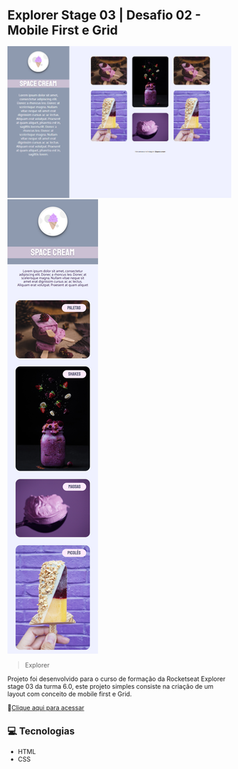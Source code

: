# Explorer Stage 03 | Desafio 02 - Mobile First e Grid

![preview](images/preview1.png)
![preview](images/preview2.png)

> Explorer

Projeto foi desenvolvido para o curso de formação da Rocketseat Explorer stage 03 da turma 6.0, este projeto simples consiste na criação de um layout com conceito de mobile first e Grid.

🔗[Clique aqui para acessar](https://explorer-stage3-desafio02.vercel.app/)

## 💻 Tecnologias

- HTML
- CSS

